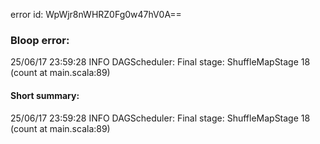 error id: WpWjr8nWHRZ0Fg0w47hV0A==
### Bloop error:

25/06/17 23:59:28 INFO DAGScheduler: Final stage: ShuffleMapStage 18 (count at main.scala:89)
#### Short summary: 

25/06/17 23:59:28 INFO DAGScheduler: Final stage: ShuffleMapStage 18 (count at main.scala:89)
